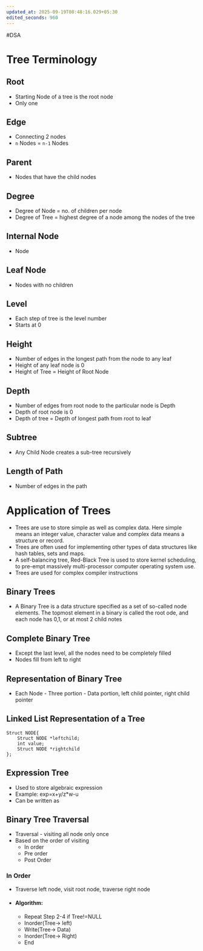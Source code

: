 ```yaml
---
updated_at: 2025-09-19T08:48:16.029+05:30
edited_seconds: 960
---
```

#DSA 
# Tree Terminology
## Root
- Starting Node of a tree is the root node
- Only one
## Edge
- Connecting 2 nodes
- `n` Nodes = `n-1` Nodes
## Parent
- Nodes that have the child nodes
## Degree
- Degree of Node = no. of children per node
- Degree of Tree = highest degree of a node among the nodes of the tree
## Internal Node
- Node
## Leaf Node
- Nodes with no children
## Level
- Each step of tree is the level number
- Starts at 0
## Height
- Number of edges in the longest path from the node to any leaf
- Height of any leaf node is 0
- Height of Tree = Height of Root Node
## Depth
- Number of edges from root node to the particular node is Depth
- Depth of root node is 0
- Depth of tree = Depth of longest path from root to leaf
## Subtree
- Any Child Node creates a sub-tree recursively
## Length of Path
- Number of edges in the path
# Application of Trees
- Trees are use to store simple as well as complex data. Here simple means an integer value, character value and complex data means a structure or record.
- Trees are often used for implementing other types of data structures like hash tables, sets and maps.
- A self-balancing tree, Red-Black Tree is used to store kernel scheduling, to pre-empt massively multi-processor computer operating system use.
- Trees are used for complex compiler instructions
## Binary Trees
- A Binary Tree is a data structure specified as a set of so-called node elements. The topmost element in a binary is called the root ode, and each node has 0,1, or at most 2 child notes
## Complete Binary Tree
- Except the last level, all the nodes need to be completely filled
- Nodes fill from left to right
## Representation of Binary Tree
- Each Node - Three portion - Data portion, left child pointer, right child pointer
## Linked List Representation of a Tree
```Psuedo
Struct NODE{
	Struct NODE *leftchild;
	int value;
	Struct NODE *rightchild
};
```
## Expression Tree
- Used to store algebraic expression
- Example: exp=x+y/z*w-u
- Can be written as 
## Binary Tree Traversal
- Traversal - visiting all node only once
- Based on the order of visiting
	- In order
	- Pre order
	- Post Order
### In Order
- Traverse left node, visit root node, traverse right node
- #### Algorithm:
	- Repeat Step 2-4 if Tree!=NULL
	- Inorder(Tree-> left)
	- Write(Tree-> Data)
	- Inorder(Tree-> Right)
	- End